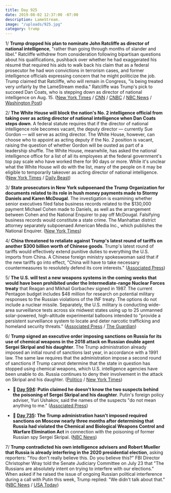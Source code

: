 ```yaml
---
title: Day 925
date: 2019-08-02 12:37:00 -07:00
description: LameStream.
image: "/uploads/925.jpg"
category: trump
---
```


1/ **Trump dropped his plan to nominate John Ratcliffe as director of national intelligence**, "rather than going through months of slander and libel." Ratcliffe withdrew from consideration following bipartisan questions about his qualifications, pushback over whether he had exaggerated his résumé that required his aids to walk back his claim that as a federal prosecutor he had won convictions in terrorism cases, and former intelligence officials expressing concern that he might politicize the job. Trump claimed that Ratcliffe, who will remain in Congress, "is being treated very unfairly by the LameStream media." Ratcliffe was Trump's pick to succeed Dan Coats, who is stepping down as director of national intelligence on Aug. 15. ([New York Times](https://www.nytimes.com/2019/08/02/us/politics/trump-ratcliffe-dni.html) / [CNN](https://www.cnn.com/2019/08/02/politics/trump-ratcliffe-dni/index.html) / [CNBC](https://www.cnbc.com/2019/08/02/trump-says-rep-john-ratcliffe-withdraws-from-consideration-for-intelligence-chief.html) / [NBC News](https://www.nbcnews.com/politics/white-house/ratcliffe-will-not-be-nominated-intelligence-chief-job-trump-says-n1038806) / [Washington Post](https://www.washingtonpost.com/politics/ratcliffe-withdraws-from-consideration-for-intelligence-chief-trump-says/2019/08/02/9f3c42cc-b551-11e9-951e-de024209545d_story.html))

2/ **The White House will block the nation's No. 2 intelligence official from taking over as acting director of national intelligence when Dan Coats steps down**. A federal statute requires that if the director of national intelligence role becomes vacant, the deputy director — currently Sue Gordon — will serve as acting director. The White House, however, can choose who to appoint as acting deputy if the No. 2 position is vacant, raising the question of whether Gordon will be ousted as part of a leadership shuffle. The White House, meanwhile, has asked the national intelligence office for a list of all its employees at the federal government's top pay scale who have worked there for 90 days or more. While it's unclear what the White House will do with the list, many of the people on it may be eligible to temporarily takeover as acting director of national intelligence. ([New York Times](https://www.nytimes.com/2019/08/02/us/politics/john-ratcliffe-sue-gordon.html) / [Daily Beast](https://www.thedailybeast.com/white-house-asks-for-list-of-top-intel-officials-amid-intelligence-shakeup))

3/ **State prosecutors in New York subpoenaed the Trump Organization for documents related to its role in hush money payments made to Stormy Daniels and Karen McDougal**. The investigation is examining whether senior executives filed false business records related to the $130,000 payment Michael Cohen made to Daniels, as well as the arrangement between Cohen and the National Enquirer to pay off McDougal. Falsifying business records would constitute a state crime. The Manhattan district attorney separately subpoenaed American Media Inc., which publishes the National Enquirer. ([New York Times](https://www.nytimes.com/2019/08/01/nyregion/trump-cohen-stormy-daniels-vance.html))

4/ **China threatened to retaliate against Trump's latest round of tariffs on another $300 billion worth of Chinese goods**. Trump's latest round of tariffs would effectively extend punitive duties to everything the U.S. imports from China. A Chinese foreign ministry spokeswoman said that if the new tariffs go into effect, "China will have to take necessary countermeasures to resolutely defend its core interests." ([Associated Press](https://apnews.com/bb149842a3d04f29a784824edd15db72))

5/ **The U.S. will test a new weapons systems in the coming weeks that would have been prohibited under the Intermediate-range Nuclear Forces treaty** that Reagan and Mikhail Gorbachev signed in 1987. The current Pentagon budget includes $48 million for research on potential military responses to the Russian violations of the INF treaty. The options do not include a nuclear missile. Separately, the U.S. military is conducting wide-area surveillance tests across six midwest states using up to 25 unmanned solar-powered, high-altitude experimental balloons intended to "provide a persistent surveillance system to locate and deter narcotic trafficking and homeland security threats." ([Associated Press](https://apnews.com/65d75aef66234b07abd82143762b7493) / [The Guardian](https://www.theguardian.com/us-news/2019/aug/02/pentagon-balloons-surveillance-midwest))

6/ **Trump signed an executive order imposing sanctions on Russia for its use of chemical weapons in the 2018 attack on Russian double agent Sergei Skripal and his daughter**. The Trump administration already imposed an initial round of sanctions last year, in accordance with a 1991 law. The same law requires that the administration impose a second round of sanctions if Trump cannot determine that the state in question has stopped using chemical weapons, which U.S. intelligence agencies have been unable to do. Russia continues to deny their involvement in the attack on Skripal and his daughter. ([Politico](https://www.politico.com/story/2019/08/01/trump-sanction-russia-chemical-weapons-1444845) / [New York Times](https://www.nytimes.com/2019/08/01/us/politics/trump-russia-skripals.html))

* **📌 [Day 594](https://whatthefuckjusthappenedtoday.com/2018/09/05/day-594/): Putin claimed he doesn't know the two suspects behind the poisoning of Sergei Skripal and his daughter**. Putin's foreign policy adviser, Yuri Ushakov, said the names of the suspects "do not mean anything to me." ([Associated Press](https://apnews.com/923de5b021e84a90aef52c856f85f2aa))

* **📌 [Day 735](https://whatthefuckjusthappenedtoday.com/2019/01/24/day-735/): The Trump administration hasn't imposed required sanctions on Moscow nearly three months after determining that Russia had violated the Chemical and Biological Weapons Control and Warfare Elimination Act** in connection with the poisoning of former Russian spy Sergei Skripal. ([NBC News](https://www.nbcnews.com/politics/national-security/trump-admin-has-not-imposed-new-sanctions-russia-required-law-n962216))

7/ **Trump contradicted his own intelligence advisers and Robert Mueller that Russia is already interfering in the 2020 presidential election**, asking reporters: "You don't really believe this. Do you believe this?" FBI Director Christopher Wray told the Senate Judiciary Committee on July 23 that "The Russians are absolutely intent on trying to interfere with our elections." When asked if he raised the issue of ongoing Russian political interference during a call with Putin this week, Trump replied: "We didn't talk about that." ([NBC News](https://www.nbcnews.com/politics/politics-news/trump-casts-doubt-russian-interference-2020-election-n1038636) / [USA Today](https://www.usatoday.com/story/news/politics/2019/08/01/donald-trump-questions-whether-russia-interfere-2020-election/1893638001/))